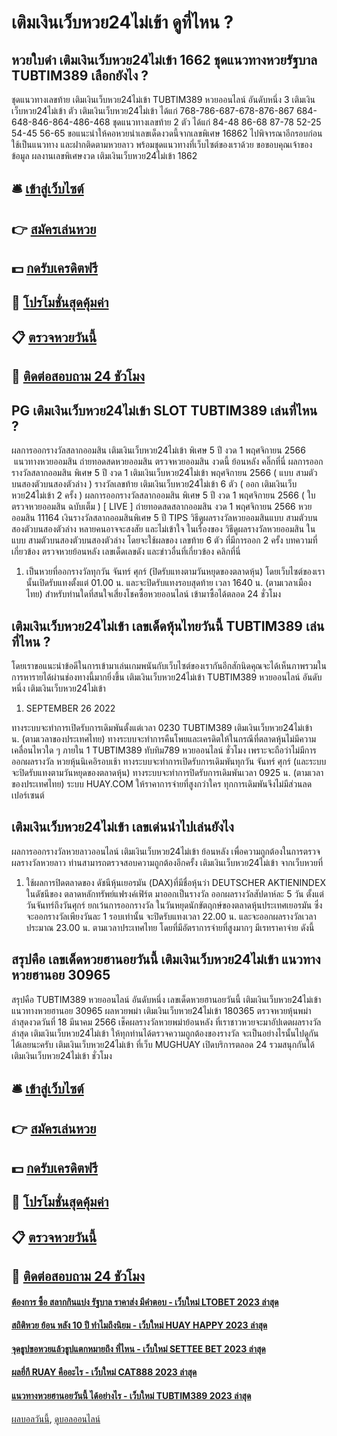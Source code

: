 # เติมเงินเว็บหวย24ไม่เข้า ดูที่ไหน ?
## หวยใบดำ เติมเงินเว็บหวย24ไม่เข้า 1662 ชุดแนวทางหวยรัฐบาล TUBTIM389 เลือกยังไง ?
ชุดแนวทางเลขท้าย เติมเงินเว็บหวย24ไม่เข้า TUBTIM389 หวยออนไลน์ อันดับหนึ่ง 3 เติมเงินเว็บหวย24ไม่เข้า ตัว เติมเงินเว็บหวย24ไม่เข้า ได้แก่
768-786-687-678-876-867
684-648-846-864-486-468
ชุดแนวทางเลขท้าย 2 ตัว ได้แก่
84-48
86-68
87-78
52-25
54-45
56-65
ขอแนะนำให้คอหวยนำเลขเด็ดงวดนี้จากเลขพิเศษ 16862 ไปพิจารณาอีกรอบก่อนใช้เป็นแนวทาง และฝากติดตามหวยลาว พร้อมชุดแนวทางที่เว็บไซต์ของเราด้วย
ขอขอบคุณเจ้าของข้อมูล
ผลงานเลขพิเศษงวด เติมเงินเว็บหวย24ไม่เข้า 1862


## 🛎 [เข้าสู่เว็บไซต์](https://bit.ly/3BG5bNw)
## 👉 [สมัครเล่นหวย](https://bit.ly/3BG5bNw)
## 💵 [กดรับเครดิตฟรี](https://bit.ly/3C3mvgS)
## 👑 [โปรโมชั่นสุดคุ้มค่า](https://bit.ly/3C3mvgS)
## 📋 [ตรวจหวยวันนี้](https://bit.ly/3C3mvgS)
## 📱 [ติดต่อสอบถาม 24 ชัวโมง](https://bit.ly/3C3mvgS)

## PG เติมเงินเว็บหวย24ไม่เข้า SLOT TUBTIM389 เล่นที่ไหน ?
ผลการออกรางวัลสลากออมสิน เติมเงินเว็บหวย24ไม่เข้า พิเศษ 5 ปี งวด 1 พฤศจิกายน 2566
 แนวทางหวยออมสิน ถ่ายทอดสดหวยออมสิน ตรวจหวยออมสิน งวดนี้ ย้อนหลัง คลิ๊กที่นี่ 
ผลการออกรางวัลสลากออมสิน พิเศษ 5 ปี งวด 1 เติมเงินเว็บหวย24ไม่เข้า พฤศจิกายน 2566 ( แบบ สามตัวบนสองตัวบนสองตัวล่าง )
รางวัลเลขท้าย เติมเงินเว็บหวย24ไม่เข้า 6 ตัว ( ออก เติมเงินเว็บหวย24ไม่เข้า 2 ครั้ง )
ผลการออกรางวัลสลากออมสิน พิเศษ 5 ปี งวด 1 พฤศจิกายน 2566 ( ใบตรวจหวยออมสิน ฉบับเต็ม )
 [ LIVE ] ถ่ายทอดสดสลากออมสิน งวด 1 พฤศจิกายน 2566 หวยออมสิน 11164 
เงินรางวัลสลากออมสินพิเศษ 5 ปี
TIPS วิธีดูผลรางวัลหวยออมสินแบบ สามตัวบนสองตัวบนสองตัวล่าง
หลายคนอาจจะสงสัย และไม่เข้าใจ ในเรื่องของ วิธีดูผลรางวัลหวยออมสิน ในแบบ สามตัวบนสองตัวบนสองตัวล่าง โดยจะใช้ผลของ เลขท้าย 6 ตัว ที่มีการออก 2 ครั้ง
บทความที่เกี่ยวข้อง
ตรวจหวยย้อนหลัง เลขเด็ดเลขดัง และข่าวอื่นที่เกี่ยวข้อง คลิกที่นี่
1. เป็นหวยที่ออกรางวัลทุกวัน จันทร์ ศุกร์ (ปิดรับแทงตามวันหยุดของตลาดหุ้น) โดยเว็บไซต์ของเรานั้นเปิดรับแทงตั้งแต่ 01.00 น. และจะปิดรับแทงรอบสุดท้าย เวลา 1640 น. (ตามเวลาเมืองไทย) สำหรับท่านใดที่สนใจเสี่ยงโชคซื้อหวยออนไลน์ เข้ามาซื้อได้ตลอด 24 ชั่วโมง

## เติมเงินเว็บหวย24ไม่เข้า เลขเด็ดหุ้นไทยวันนี้ TUBTIM389 เล่นที่ไหน ?
โดยเราขอแนะนำข้อดีในการเข้ามาเล่นเกมพนันกับเว็บไซต์ของเรากันอีกสักนิดคุณจะได้เห็นภาพรวมในการหารายได้ผ่านช่องทางนี้มากยิ่งขึ้น เติมเงินเว็บหวย24ไม่เข้า TUBTIM389 หวยออนไลน์ อันดับหนึ่ง เติมเงินเว็บหวย24ไม่เข้า
1. SEPTEMBER 26 2022

ทางระบบจะทำการเปิดรับการเดิมพันตั้งแต่เวลา 0230 TUBTIM389 เติมเงินเว็บหวย24ไม่เข้า น. (ตามเวลาของประเทศไทย)
ทางระบบจะทำการคืนโพยและเครดิตให้ในกรณีที่ตลาดหุ้นไม่มีความเคลื่อนไหวใด ๆ ภายใน 1 TUBTIM389 ทับทิม789 หวยออนไลน์ ชั่วโมง เพราะจะถือว่าไม่มีการออกผลรางวัล
หวยหุ้นนิเคอิรอบเช้า ทางระบบจะทำการเปิดรับการเดิมพันทุกวัน จันทร์ ศุกร์ (และระบบจะปิดรับแทงตามวันหยุดของตลาดหุ้น)
ทางระบบจะทำการปิดรับการเดิมพันเวลา 0925 น. (ตามเวลาของประเทศไทย)
ระบบ HUAY.COM ให้ราคาการจ่ายที่สูงกว่าใคร ทุกการเดิมพันจึงไม่มีส่วนลดเปอร์เซนต์

## เติมเงินเว็บหวย24ไม่เข้า เลขเด่นนำไปเล่นยังไง
ผลการออกรางวัลหวยลาวออนไลน์ เติมเงินเว็บหวย24ไม่เข้า ย้อนหลัง
เพื่อความถูกต้องในการตรวจผลรางวัลหวยลาว ท่านสามารถตรวจสอบความถูกต้องอีกครั้ง เติมเงินเว็บหวย24ไม่เข้า จากเว็บหวยที่
1. ใช้ผลการปิดตลาดของ ดัชนีหุ้นเยอรมัน (DAX)ที่มีชื่อหุ้นว่า DEUTSCHER AKTIENINDEX ในดัชนีของ ตลาดหลักทรัพย์แฟรงค์เฟิร์ต มาออกเป็นรางวัล ออกผลรางวัลสัปดาห์ละ 5 วัน ตั้งแต่วันจันทร์ถึงวันศุกร์ ยกเว้นการออกรางวัล ในวันหยุดนักขัตฤกษ์ของตลาดหุ้นประเทศเยอรมัน ซึ่งจะออกรางวัลเพียงวันละ 1 รอบเท่านั้น จะปิดรับแทงเวลา 22.00 น. และจะออกผลรางวัลเวลาประมาณ 23.00 น. ตามเวลาประเทศไทย โดยที่มีอัตราการจ่ายที่สูงมากๆ มีเรทราคาจ่าย ดังนี้

## สรุปคือ เลขเด็ดหวยฮานอยวันนี้ เติมเงินเว็บหวย24ไม่เข้า แนวทางหวยฮานอย 30965
สรุปคือ TUBTIM389 หวยออนไลน์ อันดับหนึ่ง เลขเด็ดหวยฮานอยวันนี้ เติมเงินเว็บหวย24ไม่เข้า แนวทางหวยฮานอย 30965 ผลหวยพม่า เติมเงินเว็บหวย24ไม่เข้า 180365 ตรวจหวยหุ้นพม่าล่าสุดงวดวันที่ 18 มีนาคม 2566 เช็คผลรางวัลหวยพม่าย้อนหลัง ที่เราชาวหวยจะมาอัปเดตผลรางวัลล่าสุด เติมเงินเว็บหวย24ไม่เข้า ให้ทุกท่านได้ตรวจความถูกต้องของรางวัล จะเป็นอย่างไรนั้นไปดูกันได้เลยนะครับ เติมเงินเว็บหวย24ไม่เข้า ที่เว็บ MUGHUAY เปิดบริการตลอด 24 รวมสนุกกันได้ เติมเงินเว็บหวย24ไม่เข้า ชั่วโมง

## 🛎 [เข้าสู่เว็บไซต์](https://bit.ly/3BG5bNw)
## 👉 [สมัครเล่นหวย](https://bit.ly/3BG5bNw)
## 💵 [กดรับเครดิตฟรี](https://bit.ly/3C3mvgS)
## 👑 [โปรโมชั่นสุดคุ้มค่า](https://bit.ly/3C3mvgS)
## 📋 [ตรวจหวยวันนี้](https://bit.ly/3C3mvgS)
## 📱 [ติดต่อสอบถาม 24 ชัวโมง](https://bit.ly/3C3mvgS)

#### [ต้องการ ซื้อ สลากกินแบ่ง รัฐบาล ราคาส่ง มีคำตอบ - เว็บใหม่ LTOBET 2023 ล่าสุด](https://atom.io/themes/ต้องการ%20ซื้อ%20สลากกินแบ่ง%20รัฐบาล%20ราคาส่ง%20มีคำตอบ%20-%20เว็บใหม่%20ltobet%202023%20ล่าสุด)
#### [สถิติหวย ย้อน หลัง 10 ปี ทำไมถึงนิยม - เว็บใหม่ HUAY HAPPY 2023 ล่าสุด](https://atom.io/themes/สถิติหวย%20ย้อน%20หลัง%2010%20ปี%20ทำไมถึงนิยม%20-%20เว็บใหม่%20huay%20happy%202023%20ล่าสุด)
#### [จุดธูปขอหวยแล้วธูปแตกหมายถึง ที่ไหน - เว็บใหม่ SETTEE BET 2023 ล่าสุด](https://atom.io/themes/จุดธูปขอหวยแล้วธูปแตกหมายถึง%20ที่ไหน%20-%20เว็บใหม่%20settee%20bet%202023%20ล่าสุด)
#### [ผลยี่กี RUAY คืออะไร - เว็บใหม่ CAT888 2023 ล่าสุด](https://atom.io/themes/ผลยี่กี%20ruay%20คืออะไร%20-%20เว็บใหม่%20cat888%202023%20ล่าสุด)
#### [แนวทางหวยฮานอยวันนี้ ได้อย่างไร - เว็บใหม่ TUBTIM389 2023 ล่าสุด](https://atom.io/themes/แนวทางหวยฮานอยวันนี้%20ได้อย่างไร%20-%20เว็บใหม่%20tubtim389%202023%20ล่าสุด)

[ผลบอลวันนี้](https://siamsport.tv "ผลบอลวันนี้"), [ดูบอลออนไลน์](https://siamsport.tv/ดูบอลสด "ดูบอลออนไลน์")